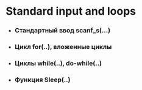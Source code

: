 # Standard input and loops

* ### Стандартный ввод scanf_s(...)

* ### Цикл for(..), вложенные циклы

* ### Циклы while(..), do-while(..)

* ### Функция Sleep(..)

